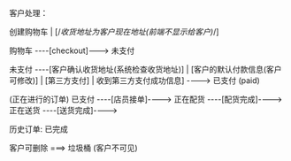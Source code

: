 客户处理：


创建购物车 | [/*收货地址为客户现在地址(前端不显示给客户)*/]

购物车 ----[checkout]---> 未支付

未支付  ----[客户确认收货地址(系统检查收货地址)] | [客户的默认付款信息(客户可修改)] | [第三方支付] | 收到第三方支付成功信息] ----> 已支付 (paid)



(正在进行的订单)  已支付 ----[店员接单]----> 正在配货 ----[配货完成]----> 正在送货 ----[送货完成]---->

历史订单: 已完成

客户可删除 ===> 垃圾桶 (客户不可见)